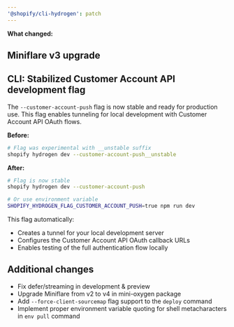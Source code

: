 ```yaml
---
'@shopify/cli-hydrogen': patch
---
```


**What changed:**

## Miniflare v3 upgrade

## CLI: Stabilized Customer Account API development flag

The `--customer-account-push` flag is now stable and ready for production use. This flag enables tunneling for local development with Customer Account API OAuth flows.

**Before:**

```bash
# Flag was experimental with __unstable suffix
shopify hydrogen dev --customer-account-push__unstable
```

**After:**

```bash
# Flag is now stable
shopify hydrogen dev --customer-account-push

# Or use environment variable
SHOPIFY_HYDROGEN_FLAG_CUSTOMER_ACCOUNT_PUSH=true npm run dev
```

This flag automatically:

- Creates a tunnel for your local development server
- Configures the Customer Account API OAuth callback URLs
- Enables testing of the full authentication flow locally

## Additional changes

- Fix defer/streaming in development & preview
- Upgrade Miniflare from v2 to v4 in mini-oxygen package
- Add `--force-client-sourcemap` flag support to the `deploy` command
- Implement proper environment variable quoting for shell metacharacters in `env pull` command
